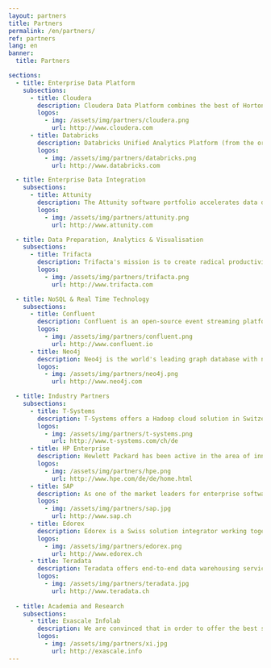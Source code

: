 ```yaml
---
layout: partners
title: Partners
permalink: /en/partners/
ref: partners
lang: en
banner:
  title: Partners

sections:
  - title: Enterprise Data Platform
    subsections:
      - title: Cloudera
        description: Cloudera Data Platform combines the best of Hortonworks' and Cloudera's open source technologies with Data Platform- and Data Flow-stacks for a modern information platform. Cloudera offer all of the key capabilities of an enterprise data cloud—hybrid and multi-public cloud, multi-function analytics, shared security and governance services (SDX), and open-source platforms with choice of compute and storage. 
        logos:
          - img: /assets/img/partners/cloudera.png
            url: http://www.cloudera.com
      - title: Databricks
        description: Databricks Unified Analytics Platform (from the original creators of Apache Spark™) unifies data science and engineering across the Machine Learning lifecycle - from data preparation to experimentation and deployment of ML applications.
        logos:
          - img: /assets/img/partners/databricks.png
            url: http://www.databricks.com

  - title: Enterprise Data Integration
    subsections:
      - title: Attunity
        description: The Attunity software portfolio accelerates data delivery and availability, automates data readiness for analytics and optimizes data management with intelligence. Attunity is pioneer in heterogeneous data availability, supporting many styles of integration across the industry's broadest array of platforms and addresses modern databases, data warehouses, SAP, Hadoop and real-time messaging systems such as Kafka, on premises and in the Cloud, as well as legacy mainframe systems.
        logos:
          - img: /assets/img/partners/attunity.png
            url: http://www.attunity.com

  - title: Data Preparation, Analytics & Visualisation
    subsections:
      - title: Trifacta
        description: Trifacta's mission is to create radical productivity for people who analyze data, solving the biggest bottleneck in the data lifecycle – data wrangling – by making it more intuitive and efficient for anyone who works with data. 
        logos:
          - img: /assets/img/partners/trifacta.png
            url: http://www.trifacta.com

  - title: NoSQL & Real Time Technology
    subsections:
      - title: Confluent
        description: Confluent is an open-source event streaming platform built by the original creators of Apache Kafka® reimagined as an enterprise solution. Streaming data as events enables completely new ways of solving problems at scale."
        logos:
          - img: /assets/img/partners/confluent.png
            url: http://www.confluent.io
      - title: Neo4j
        description: Neo4j is the world's leading graph database with native graph storage and processing, enabling an easy to understand approach to graph problems with its' Property graph model and Cypher query language.
        logos:
          - img: /assets/img/partners/neo4j.png
            url: http://www.neo4j.com

  - title: Industry Partners
    subsections:
      - title: T-Systems
        description: T-Systems offers a Hadoop cloud solution in Switzerland, enabling companies to have a bare-metal Hadoop cluster included in a PaaS offer. This leads to an optimal connectivity to the client network and also guarantees that the customer data is only on dedicated hardware in Switzerland. Scigility and T-Systems work closely together for the optimal application of this PaaS. 
        logos:
          - img: /assets/img/partners/t-systems.png
            url: http://www.t-systems.com/ch/de
      - title: HP Enterprise
        description: Hewlett Packard has been active in the area of innovation for over 75 years. HP's comprehensive portfolio is part of an innovation strategy that has been developed in order to support organisations of every size - from international conglomerate to startup. Scigility and HP work together to enable and support clients optimally with their digital transformation. 
        logos:
          - img: /assets/img/partners/hpe.png
            url: http://www.hpe.com/de/de/home.html
      - title: SAP
        description: As one of the market leaders for enterprise software, SAP supports companies and organisations with minimizing the negative impact of system complexity, as well as creating new possibilities of innovation and growth to remain competitive. Scigility has specialized in the integration of SAP HANA and Hadoop environments.
        logos:
          - img: /assets/img/partners/sap.jpg
            url: http://www.sap.ch
      - title: Edorex
        description: Edorex is a Swiss solution integrator working together with Scigility to provide innovative and data driven solutions. 
        logos:
          - img: /assets/img/partners/edorex.png
            url: http://www.edorex.ch
      - title: Teradata
        description: Teradata offers end-to-end data warehousing services as well as solutions for big data analytics, helping companies to become data driven, raising revenue and efficiency, and creating convincing client experiences. Scigility works together with Teradata in order to successfully integrate Hadoop, Teradata Data Warehouse and Teradata AsterData.
        logos:
          - img: /assets/img/partners/teradata.jpg
            url: http://www.teradata.ch
  
  - title: Academia and Research
    subsections:
      - title: Exascale Infolab
        description: We are convinced that in order to offer the best services to our clients, we need to work together with both industry and academic partners – this is why we also contribute to research and the development of big data technologies. To also remain a competent partner with the newest technologies and methods in the future, we work together with the eXascale Infolab on a regular basis.
        logos:
          - img: /assets/img/partners/xi.jpg
            url: http://exascale.info
---
```


